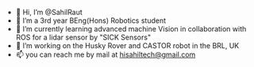 - 👋 Hi, I’m @SahilRaut
- 👀 I’m a 3rd year BEng(Hons) Robotics student
- 🌱 I’m currently learning advanced machine Vision in collaboration with ROS for a lidar sensor by "SICK Sensors"
- 💞️ I’m working on the Husky Rover and CASTOR robot in the BRL, UK
- 📫 you can reach me by mail at hisahiltech@gmail.com

<!---
SahilRaut/SahilRaut is a ✨ special ✨ repository because its `README.md` (this file) appears on your GitHub profile.
You can click the Preview link to take a look at your changes.
--->
